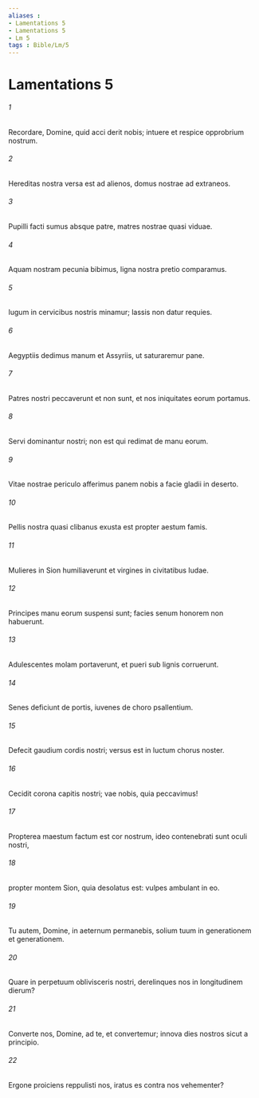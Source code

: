 ```yaml
---
aliases : 
- Lamentations 5
- Lamentations 5
- Lm 5
tags : Bible/Lm/5
---
```


# Lamentations 5

###### 1
Recordare, Domine, quid acci derit nobis; intuere et respice opprobrium nostrum.
###### 2
Hereditas nostra versa est ad alienos, domus nostrae ad extraneos.
###### 3
Pupilli facti sumus absque patre, matres nostrae quasi viduae.
###### 4
Aquam nostram pecunia bibimus, ligna nostra pretio comparamus.
###### 5
Iugum in cervicibus nostris minamur; lassis non datur requies.
###### 6
Aegyptiis dedimus manum et Assyriis, ut saturaremur pane.
###### 7
Patres nostri peccaverunt et non sunt, et nos iniquitates eorum portamus. 
###### 8
Servi dominantur nostri; non est qui redimat de manu eorum.
###### 9
Vitae nostrae periculo afferimus panem nobis a facie gladii in deserto.
###### 10
Pellis nostra quasi clibanus exusta est propter aestum famis.
###### 11
Mulieres in Sion humiliaverunt et virgines in civitatibus Iudae.
###### 12
Principes manu eorum suspensi sunt; facies senum honorem non habuerunt.
###### 13
Adulescentes molam portaverunt, et pueri sub lignis corruerunt.
###### 14
Senes deficiunt de portis, iuvenes de choro psallentium.
###### 15
Defecit gaudium cordis nostri; versus est in luctum chorus noster.
###### 16
Cecidit corona capitis nostri; vae nobis, quia peccavimus!
###### 17
Propterea maestum factum est cor nostrum, ideo contenebrati sunt oculi nostri,
###### 18
propter montem Sion, quia desolatus est: vulpes ambulant in eo.
###### 19
Tu autem, Domine, in aeternum permanebis, solium tuum in generationem et generationem.
###### 20
Quare in perpetuum oblivisceris nostri, derelinques nos in longitudinem dierum?
###### 21
Converte nos, Domine, ad te, et convertemur; innova dies nostros sicut a principio.
###### 22
Ergone proiciens reppulisti nos, iratus es contra nos vehementer?
